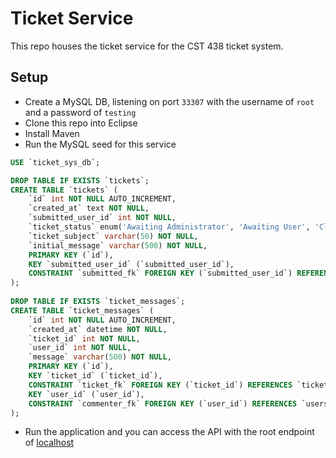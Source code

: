 # Ticket Service

This repo houses the ticket service for the CST 438 ticket system.

## Setup
- Create a MySQL DB, listening on port `33307` with the username of `root` and a password of `testing`
- Clone this repo into Eclipse
- Install Maven
- Run the MySQL seed for this service
```sql
USE `ticket_sys_db`;

DROP TABLE IF EXISTS `tickets`;
CREATE TABLE `tickets` (
    `id` int NOT NULL AUTO_INCREMENT,
    `created_at` text NOT NULL,
    `submitted_user_id` int NOT NULL,
    `ticket_status` enum('Awaiting Administrator', 'Awaiting User', 'Closed', 'Open', 'Resolved'),
    `ticket_subject` varchar(50) NOT NULL,
    `initial_message` varchar(500) NOT NULL,
    PRIMARY KEY (`id`),
    KEY `submitted_user_id` (`submitted_user_id`),
    CONSTRAINT `submitted_fk` FOREIGN KEY (`submitted_user_id`) REFERENCES `users` (`id`)
);
​
DROP TABLE IF EXISTS `ticket_messages`;
CREATE TABLE `ticket_messages` (
    `id` int NOT NULL AUTO_INCREMENT,
    `created_at` datetime NOT NULL,
    `ticket_id` int NOT NULL,
    `user_id` int NOT NULL,
    `message` varchar(500) NOT NULL,
    PRIMARY KEY (`id`),
    KEY `ticket_id` (`ticket_id`),
    CONSTRAINT `ticket_fk` FOREIGN KEY (`ticket_id`) REFERENCES `tickets` (`id`),
    KEY `user_id` (`user_id`),
    CONSTRAINT `commenter_fk` FOREIGN KEY (`user_id`) REFERENCES `users` (`id`)
);
```
- Run the application and you can access the API with the root endpoint of [localhost](http://localhost:8002/)
